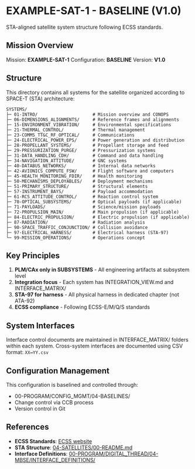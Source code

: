 # EXAMPLE-SAT-1 - BASELINE (V1.0)

STA-aligned satellite system structure following ECSS standards.

## Mission Overview
Mission: **EXAMPLE-SAT-1**
Configuration: **BASELINE**
Version: **V1.0**

## Structure
This directory contains all systems for the satellite organized according to SPACE-T (STA) architecture:

```
SYSTEMS/
├─ 01-INTRO/                     # Mission overview and CONOPS
├─ 06-DIMENSIONS_ALIGNMENTS/     # Reference frames and alignments
├─ 15-ENVIRONMENT_VIBRATION/     # Environmental specifications
├─ 21-THERMAL_CONTROL/           # Thermal management
├─ 23-COMMS_TT&C_RF_OPTICAL/     # Communications
├─ 24-ELECTRICAL_POWER_EPS/      # Power generation and distribution
├─ 28-PROPELLANT_SYSTEMS/        # Propellant storage and feed
├─ 29-PRESSURIZATION_PURGE/      # Pressurization systems
├─ 31-DATA_HANDLING_CDH/         # Command and data handling
├─ 34-NAVIGATION_ATTITUDE/       # GNC systems
├─ 40-DATABUS_NETWORKS/          # Internal data networks
├─ 42-AVIONICS_COMPUTE_FSW/      # Flight software and computers
├─ 45-HEALTH_MONITORING_FDIR/    # Health monitoring
├─ 50-MECHANISMS_DEPLOYABLES/    # Deployment mechanisms
├─ 51-PRIMARY_STRUCTURE/         # Structural elements
├─ 57-INSTRUMENT_BAYS/           # Payload accommodation
├─ 61-RCS_ATTITUDE_CONTROL/      # Reaction control system
├─ 70-OPTICAL_SUBSYSTEMS/        # Optical payloads (if applicable)
├─ 71-PAYLOADS/                  # Science/mission payloads
├─ 72-PROPULSION_MAIN/           # Main propulsion (if applicable)
├─ 84-ELECTRIC_PROPULSION/       # Electric propulsion (if applicable)
├─ 87-RADIATION/                 # Radiation analysis
├─ 90-SPACE_TRAFFIC_CONJUNCTION/ # Collision avoidance
├─ 97-ELECTRICAL_HARNESS/        # Electrical harness (STA-97)
└─ 99-MISSION_OPERATIONS/        # Operations concept
```

## Key Principles
1. **PLM/CAx only in SUBSYSTEMS** - All engineering artifacts at subsystem level
2. **Integration focus** - Each system has INTEGRATION_VIEW.md and INTERFACE_MATRIX/
3. **STA-97 for harness** - All physical harness in dedicated chapter (not ATA-92)
4. **ECSS compliance** - Following ECSS-E/M/Q/S standards

## System Interfaces
Interface control documents are maintained in INTERFACE_MATRIX/ folders within each system.
Cross-system interfaces are documented using CSV format: `XX↔YY.csv`

## Configuration Management
This configuration is baselined and controlled through:
- 00-PROGRAM/CONFIG_MGMT/04-BASELINES/
- Change control via CCB process
- Version control in Git

## References
- **ECSS Standards**: [ECSS website](https://ecss.nl/)
- **STA Structure**: [04-SATELLITES/00-README.md](../../../../00-README.md)
- **Interface Definitions**: [00-PROGRAM/DIGITAL_THREAD/04-MBSE/INTERFACE_DEFINITIONS/](../../../../../../../00-PROGRAM/DIGITAL_THREAD/04-MBSE/INTERFACE_DEFINITIONS/)
